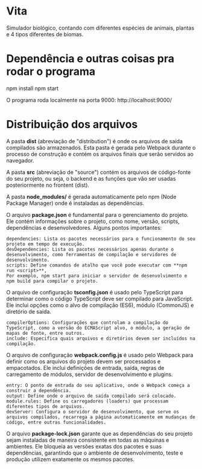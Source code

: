 # Vita
 Simulador biológico, contando com diferentes espécies de animais, plantas e 4 tipos diferentes de biomas.

# Dependência e outras coisas pra rodar o programa 
npm install
npm start

O programa roda localmente na porta 9000: http://localhost:9000/

# Distribuição dos arquivos

A pasta **dist** (abreviação de "distribution") é onde os arquivos de saída compilados são armazenados. Esta pasta é gerada pelo Webpack durante o processo de construção e contém os arquivos finais que serão servidos ao navegador.

A pasta **src** (abreviação de "source") contém os arquivos de código-fonte do seu projeto, ou seja, o backend e as funções que vão ser usadas posteriormente no frontent (dist).

A pasta **node_modules/** é gerada automaticamente pelo npm (Node Package Manager) onde é instaladas as dependências. 

O arquivo **package.json** é fundamental para o gerenciamento do projeto. Ele contém informações sobre o projeto, como nome, versão, scripts, dependências e desenvolvedores. Alguns pontos importantes:

    dependencies: Lista os pacotes necessários para o funcionamento do seu projeto em tempo de execução.
    devDependencies: Lista os pacotes necessários apenas durante o desenvolvimento, como ferramentas de compilação e servidores de desenvolvimento.
    scripts: Define comandos de atalho que você pode executar com **npm run <script>**,
    Por exemplo, npm start para iniciar o servidor de desenvolvimento e npm build para compilar o projeto.

O arquivo de configuração **tsconfig.json** é usado pelo TypeScript para determinar como o código TypeScript deve ser compilado para JavaScript. Ele inclui opções como o alvo de compilação (ES6), módulo (CommonJS) e diretório de saída.

    compilerOptions: Configurações que controlam a compilação do TypeScript, como a versão do ECMAScript alvo, o módulo, a geração de mapas de fonte, entre outros.
    include: Especifica quais arquivos e diretórios devem ser incluídos na compilação.

O arquivo de configuração **webpack.config.js** é usado pelo Webpack para definir como os arquivos do projeto devem ser processados e empacotados. Ele inclui definições de entrada, saída, regras de carregamento de módulos, servidor de desenvolvimento e plugins.

    entry: O ponto de entrada do seu aplicativo, onde o Webpack começa a construir a dependência.
    output: Define onde o arquivo de saída compilado será colocado.
    module.rules: Define os carregadores (loaders) que processam diferentes tipos de arquivos.
    devServer: Configura o servidor de desenvolvimento, que serve os arquivos compilados, recarrega a página automaticamente em mudanças de código, entre outras funcionalidades.

O arquivo **package-lock.json** garante que as dependências do seu projeto sejam instaladas de maneira consistente em todas as máquinas e ambientes. Ele bloqueia as versões exatas dos pacotes e suas dependências, garantindo que o ambiente de desenvolvimento, teste e produção utilizem exatamente os mesmos pacotes.